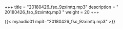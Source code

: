 +++
title = "20180426_fso_9zximtq.mp3"
description = " 20180426_fso_9zximtq.mp3 "
weight = 20
+++

{{< myaudio01 mp3="20180426_fso_9zximtq.mp3" >}}

